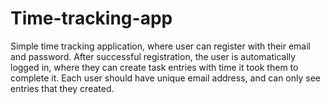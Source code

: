# Time-tracking-app
Simple time tracking application, where user can register with their email and password. After successful registration, the user is automatically logged in, where they can create task entries with time it took them to complete it. Each user should have unique email address, and can only see entries that they created.
